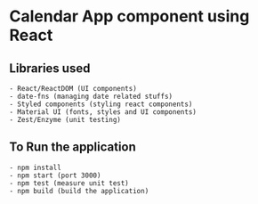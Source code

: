 # Calendar App component using React

## Libraries used
    - React/ReactDOM (UI components)
    - date-fns (managing date related stuffs)
    - Styled components (styling react components)
    - Material UI (fonts, styles and UI components)
    - Zest/Enzyme (unit testing)

## To Run the application
    - npm install
    - npm start (port 3000)
    - npm test (measure unit test)
    - npm build (build the application)